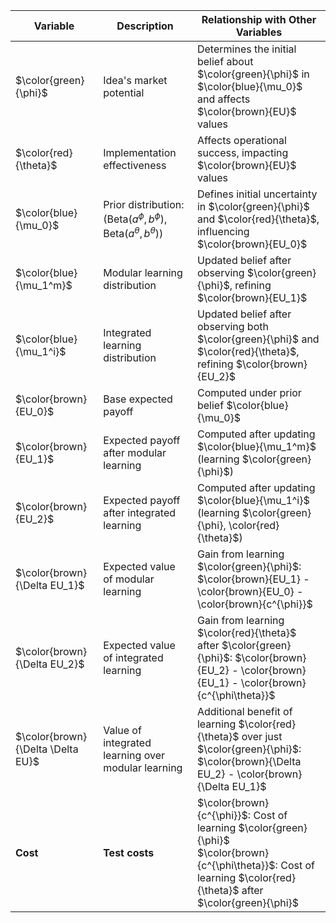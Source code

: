 
| Variable                          | Description                                                                                  | Relationship with Other Variables                                                                                                                                          |
| --------------------------------- | -------------------------------------------------------------------------------------------- | -------------------------------------------------------------------------------------------------------------------------------------------------------------------------- |
| $\color{green}{\phi}$             | Idea's market potential                                                                      | Determines the initial belief about $\color{green}{\phi}$ in $\color{blue}{\mu_0}$ and affects $\color{brown}{EU}$ values                                                  |
| $\color{red}{\theta}$             | Implementation effectiveness                                                                 | Affects operational success, impacting $\color{brown}{EU}$ values                                                                                                          |
| $\color{blue}{\mu_0}$             | Prior distribution: $(\text{Beta}(a^{\phi}, b^{\phi}), \text{Beta}(a^{\theta}, b^{\theta}))$ | Defines initial uncertainty in $\color{green}{\phi}$ and $\color{red}{\theta}$, influencing $\color{brown}{EU_0}$                                                          |
| $\color{blue}{\mu_1^m}$           | Modular learning distribution                                                                | Updated belief after observing $\color{green}{\phi}$, refining $\color{brown}{EU_1}$                                                                                       |
| $\color{blue}{\mu_1^i}$           | Integrated learning distribution                                                             | Updated belief after observing both $\color{green}{\phi}$ and $\color{red}{\theta}$, refining $\color{brown}{EU_2}$                                                        |
| $\color{brown}{EU_0}$             | Base expected payoff                                                                         | Computed under prior belief $\color{blue}{\mu_0}$                                                                                                                          |
| $\color{brown}{EU_1}$             | Expected payoff after modular learning                                                       | Computed after updating $\color{blue}{\mu_1^m}$ (learning $\color{green}{\phi}$)                                                                                           |
| $\color{brown}{EU_2}$             | Expected payoff after integrated learning                                                    | Computed after updating $\color{blue}{\mu_1^i}$ (learning $\color{green}{\phi}, \color{red}{\theta}$)                                                                      |
| $\color{brown}{\Delta EU_1}$      | Expected value of modular learning                                                           | Gain from learning $\color{green}{\phi}$: $\color{brown}{EU_1} - \color{brown}{EU_0} - \color{brown}{c^{\phi}}$                                                            |
| $\color{brown}{\Delta EU_2}$      | Expected value of integrated learning                                                        | Gain from learning $\color{red}{\theta}$ after $\color{green}{\phi}$: $\color{brown}{EU_2} - \color{brown}{EU_1} - \color{brown}{c^{\phi\theta}}$                          |
| $\color{brown}{\Delta \Delta EU}$ | Value of integrated learning over modular learning                                           | Additional benefit of learning $\color{red}{\theta}$ over just $\color{green}{\phi}$: $\color{brown}{\Delta EU_2} - \color{brown}{\Delta EU_1}$                            |
| **Cost**                          | **Test costs**                                                                               | $\color{brown}{c^{\phi}}$: Cost of learning $\color{green}{\phi}$ <br> $\color{brown}{c^{\phi\theta}}$: Cost of learning $\color{red}{\theta}$ after $\color{green}{\phi}$ |
